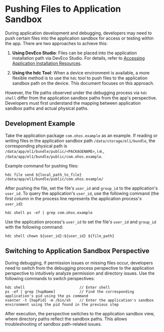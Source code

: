 # Pushing Files to Application Sandbox  

During application development and debugging, developers may need to push certain files into the application sandbox for access or testing within the app. There are two approaches to achieve this:  

1. **Using DevEco Studio**: Files can be placed into the application installation path via DevEco Studio. For details, refer to [Accessing Application Installation Resources](../cj-start/start/ide-resource-categories-and-access.md#resource-access).  

2. **Using the hdc Tool**: When a device environment is available, a more flexible method is to use the `hdc` tool to push files to the application sandbox path on the device. This document focuses on this approach.  

However, the file paths observed under the debugging process via `hdc shell` differ from the application sandbox paths from the app's perspective. Developers must first understand the mapping between application sandbox paths and actual physical paths.  

## Development Example  

Take the application package `com.ohos.example` as an example. If reading or writing files in the application sandbox path `/data/storage/el1/bundle`, the corresponding physical path is `/data/app/el1/bundle/public/<PACKAGENAME>`, i.e., `/data/app/el1/bundle/public/com.ohos.example`.  

Example command for pushing files:  

```shell  
hdc file send ${local_path_to_file} /data/app/el1/bundle/public/com.ohos.example/  
```  

After pushing the file, set the file's `user_id` and `group_id` to the application's `user_id`. To query the application's `user_id`, use the following command (the first column in the process line represents the application process's `user_id`):  

```shell  
hdc shell ps -ef | grep com.ohos.example  
```  

Use the application process's `user_id` to set the file's `user_id` and `group_id` with the following command:  

```shell  
hdc shell chown ${user_id}:${user_id} ${file_path}  
```  

## Switching to Application Sandbox Perspective  

During debugging, if permission issues or missing files occur, developers need to switch from the debugging process perspective to the application perspective to intuitively analyze permission and directory issues. Use the following commands to switch perspectives:  

```shell  
hdc shell                         // Enter shell  
ps -ef | grep [hapName]           // Find the corresponding application's pid using the ps command  
nsenter -t [hapPid] -m /bin/sh    // Enter the application's sandbox environment using the pid found in the previous step  
```  

After execution, the perspective switches to the application sandbox view, where directory paths reflect the sandbox paths. This allows troubleshooting of sandbox path-related issues.